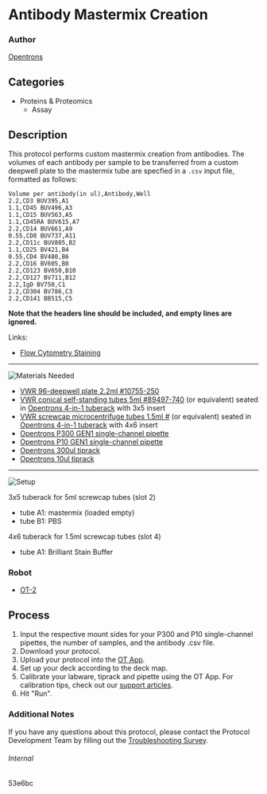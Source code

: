 # Antibody Mastermix Creation

### Author
[Opentrons](https://opentrons.com/)

## Categories
* Proteins & Proteomics
	* Assay

## Description
This protocol performs custom mastermix creation from antibodies. The volumes of each antibody per sample to be transferred from a custom deepwell plate to the mastermix tube are specfied in a `.csv` input file, formatted as follows:

```
Volume per antibody(in ul),Antibody,Well
2.2,CD3 BUV395,A1
1.1,CD45 BUV496,A3
1.1,CD15 BUV563,A5
1.1,CD45RA BUV615,A7
2.2,CD14 BUV661,A9
0.55,CD8 BUV737,A11
2.2,CD11c BUV805,B2
1.1,CD25 BV421,B4
0.55,CD4 BV480,B6
2.2,CD16 BV605,B8
2.2,CD123 BV650,B10
2.2,CD127 BV711,B12
2.2,IgD BV750,C1
2.2,CD304 BV786,C3
2.2,CD141 BB515,C5
```

**Note that the headers line should be included, and empty lines are ignored.**

Links:
* [Flow Cytometry Staining](./53e6bc_flow_cytometry_staining)

---
![Materials Needed](https://s3.amazonaws.com/opentrons-protocol-library-website/custom-README-images/001-General+Headings/materials.png)

* [VWR 96-deepwell plate 2.2ml #10755-250](https://us.vwr.com/store/product/4693284/vwr-96-well-deep-well-plates)
* [VWR conical self-standing tubes 5ml #89497-740](https://us.vwr.com/store/product/11707931/self-standing-sample-tubes-5-and-10-ml-globe-scientific) (or equivalent) seated in [Opentrons 4-in-1 tuberack](https://shop.opentrons.com/collections/verified-labware/products/tube-rack-set-1) with 3x5 insert
* [VWR screwcap microcentrifuge tubes 1.5ml #](https://us.vwr.com/store/product/4674084/vwr-microcentrifuge-tubes-with-socket-screw-cap) (or equivalent) seated in [Opentrons 4-in-1 tuberack](https://shop.opentrons.com/collections/verified-labware/products/tube-rack-set-1) with 4x6 insert
* [Opentrons P300 GEN1 single-channel pipette](https://shop.opentrons.com/collections/ot-2-pipettes/products/single-channel-electronic-pipette?variant=5984549109789)
* [Opentrons P10 GEN1 single-channel pipette](https://shop.opentrons.com/collections/ot-2-pipettes/products/single-channel-electronic-pipette?variant=31059478970462)
* [Opentrons 300ul tiprack](https://shop.opentrons.com/collections/opentrons-tips/products/opentrons-300ul-tips)
* [Opentrons 10ul tiprack](https://shop.opentrons.com/collections/opentrons-tips/products/opentrons-10ul-tips)

---
![Setup](https://s3.amazonaws.com/opentrons-protocol-library-website/custom-README-images/001-General+Headings/Setup.png)

3x5 tuberack for 5ml screwcap tubes (slot 2)
* tube A1: mastermix (loaded empty)
* tube B1: PBS

4x6 tuberack for 1.5ml screwcap tubes (slot 4)
* tube A1: Brilliant Stain Buffer

### Robot
* [OT-2](https://opentrons.com/ot-2)

## Process
1. Input the respective mount sides for your P300 and P10 single-channel pipettes, the number of samples, and the antibody .csv file.
2. Download your protocol.
3. Upload your protocol into the [OT App](https://opentrons.com/ot-app).
4. Set up your deck according to the deck map.
5. Calibrate your labware, tiprack and pipette using the OT App. For calibration tips, check out our [support articles](https://support.opentrons.com/en/collections/1559720-guide-for-getting-started-with-the-ot-2).
6. Hit "Run".

### Additional Notes
If you have any questions about this protocol, please contact the Protocol Development Team by filling out the [Troubleshooting Survey](https://protocol-troubleshooting.paperform.co/).

###### Internal
53e6bc
